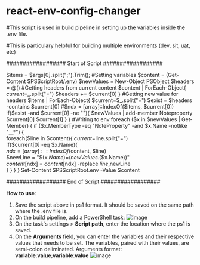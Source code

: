 # react-env-config-changer

#This script is used in build pipeline in setting up the variables inside the .env file. 

#This is particulary helpful for building multiple environments (dev, sit, uat, etc)

################## Start of Script ##################


$items = $args[0].split(";").Trim();
#Setting variables
$content = (Get-Content $PSScriptRoot/.env) 
$newValues = New-Object PSObject
$headers = @()
#Getting headers from current content
$content | ForEach-Object{
   $current=$_.split("=")
   $headers += $current[0]
}
#Getting new value for headers
$items | ForEach-Object{
    $current=$_.split("=")    
    $exist = $headers -contains $current[0]
    #$ndx = [array]::IndexOf($items, $current[0])
    if($exist -and $current[0] -ne ""){        
        $newValues | add-member Noteproperty $current[0] $current[1] 
     }
}
#Writing to env
foreach ($x in $newValues | Get-Member) {
    if ($x.MemberType -eq "NoteProperty" -and $x.Name -notlike "__*") {              
        foreach($line in $content){
            $current=$line.split("=")            
            if($current[0] -eq $x.Name){  
                $ndx = [array]::IndexOf($content, $line)         
                $newLine = "$($x.Name)=$($newValues.$($x.Name))"                
                $content[$ndx] = $content[$ndx] -replace $line,$newLine                
            }
        }
    }
}
Set-Content $PSScriptRoot\.env -Value $content


################## End of Script ##################

**How to use**:
1. Save the script above in ps1 format. It should be saved on the same path where the .env file is.
2. On the build pipeline, add a PowerShell task:
![image](https://user-images.githubusercontent.com/85863019/122189605-a4936600-cec3-11eb-9af6-99168ef796d0.png)
3. On the task's settings > **Script path**, enter the location where the ps1 is saved.
4. On the **Arguments** field, you can enter the variables and their respective values that needs to be set. The variables, paired with their values, are semi-colon deliminated.
Arguments format:
**variable**:**value**;**variable**:**value**
![image](https://user-images.githubusercontent.com/85863019/122190128-208dae00-cec4-11eb-988e-ff38d315e9cb.png)


